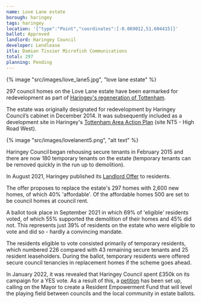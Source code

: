 ```yaml
---
name: Love Lane estate
borough: haringey
tags: haringey
location: '{"type":"Point","coordinates":[-0.069012,51.604415]}'
ballot: Approved
landlord: Haringey Council
developer: Lendlease
itla: Damian Tissier Microfish Communications
total: 297
planning: Pending
---
```

{% image "src/images/love_lane5.jpg", "love lane estate" %}

297 council homes on the Love Lane estate have been earmarked for redevelopment as part of [Haringey's regeneration of Tottenham](https://tottenham.london/HighRoadWest).

The estate was originally designated for redevelopment by Haringey Council’s cabinet in December 2014. It was subsequently included as a development site in Haringey's [Tottenham Area Action Plan](https://www.haringey.gov.uk/sites/haringeygovuk/files/final_haringey_tottenham_aap_dtp_online.pdf) (site NT5 - High Road West). 

{% image "src/images/lovelanent5.png", "alt text" %}

Haringey Council began rehousing secure tenants in February 2015 and there are now 180 temporary tenants on the estate (temporary tenants can be removed quickly in the run up to demolition). 

In August 2021, Haringey published its [Landlord Offer](https://www.haringey.gov.uk/sites/haringeygovuk/files/love_lane_landlord_offer_final.pdf) to residents.

The offer proposes to replace the estate's 297 homes with 2,600 new homes, of which 40% 'affordable'. Of the affordable homes 500 are set to be council homes at council rent.

A ballot took place in September 2021 in which 69% of 'eligible' residents voted, of which 55% supported the demolition of their homes and 45% did not. This represents just 39% of residents on the estate who were eligible to vote and did so - hardly a convincing mandate.

The residents eligible to vote consisted primarily of temporary residents, which numbered 226 compared with 43 remaining secure tenants and 25 resident leaseholders. During the ballot, temporary residents were offered secure council tenancies in replacement homes if the scheme goes ahead.

In January 2022, it was revealed that Haringey Council spent £350k on its campaign for a YES vote. As a result of this, a [petition](https://www.pilc.org.uk/tell-sadiq-to-say-yes-to-the-resident-empowerment-fund/) has been set up, calling on the Mayor to create a Resident Empowerment Fund that will level the playing field between councils and the local community in estate ballots.